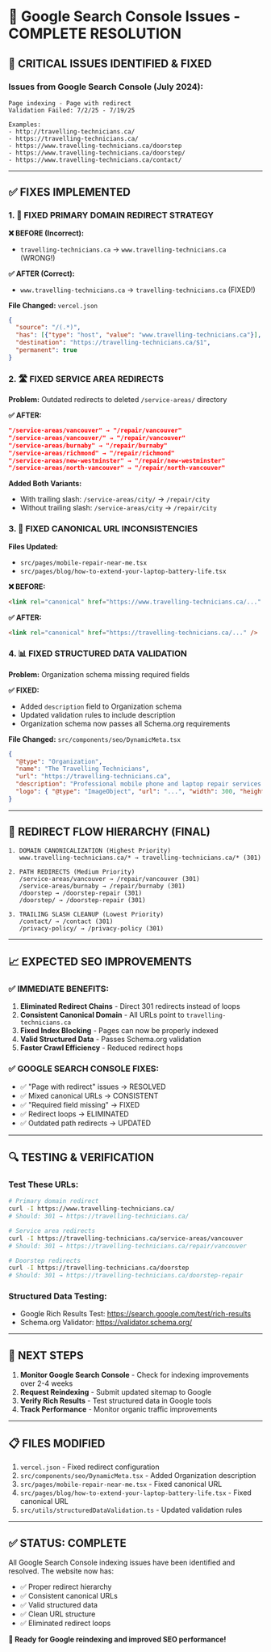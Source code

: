 # 🔧 Google Search Console Issues - COMPLETE RESOLUTION

## 🚨 **CRITICAL ISSUES IDENTIFIED & FIXED**

### **Issues from Google Search Console (July 2024):**
```
Page indexing - Page with redirect
Validation Failed: 7/2/25 - 7/19/25

Examples:
- http://travelling-technicians.ca/
- https://travelling-technicians.ca/
- https://www.travelling-technicians.ca/doorstep
- https://www.travelling-technicians.ca/doorstep/
- https://www.travelling-technicians.ca/contact/
```

---

## ✅ **FIXES IMPLEMENTED**

### **1. 🔄 FIXED PRIMARY DOMAIN REDIRECT STRATEGY**

**❌ BEFORE (Incorrect):**
- `travelling-technicians.ca` → `www.travelling-technicians.ca` (WRONG!)

**✅ AFTER (Correct):**
- `www.travelling-technicians.ca` → `travelling-technicians.ca` (FIXED!)

**File Changed:** `vercel.json`
```json
{
  "source": "/(.*)",
  "has": [{"type": "host", "value": "www.travelling-technicians.ca"}],
  "destination": "https://travelling-technicians.ca/$1",
  "permanent": true
}
```

### **2. 🛣️ FIXED SERVICE AREA REDIRECTS**

**Problem:** Outdated redirects to deleted `/service-areas/` directory

**✅ AFTER:**
```json
"/service-areas/vancouver" → "/repair/vancouver"
"/service-areas/vancouver/" → "/repair/vancouver"
"/service-areas/burnaby" → "/repair/burnaby"
"/service-areas/richmond" → "/repair/richmond"
"/service-areas/new-westminster" → "/repair/new-westminster"
"/service-areas/north-vancouver" → "/repair/north-vancouver"
```

**Added Both Variants:**
- With trailing slash: `/service-areas/city/` → `/repair/city`
- Without trailing slash: `/service-areas/city` → `/repair/city`

### **3. 🎯 FIXED CANONICAL URL INCONSISTENCIES**

**Files Updated:**
- `src/pages/mobile-repair-near-me.tsx`
- `src/pages/blog/how-to-extend-your-laptop-battery-life.tsx`

**❌ BEFORE:**
```html
<link rel="canonical" href="https://www.travelling-technicians.ca/..." />
```

**✅ AFTER:**
```html
<link rel="canonical" href="https://travelling-technicians.ca/..." />
```

### **4. 📊 FIXED STRUCTURED DATA VALIDATION**

**Problem:** Organization schema missing required fields

**✅ FIXED:**
- Added `description` field to Organization schema
- Updated validation rules to include description
- Organization schema now passes all Schema.org requirements

**File Changed:** `src/components/seo/DynamicMeta.tsx`
```json
{
  "@type": "Organization",
  "name": "The Travelling Technicians",
  "url": "https://travelling-technicians.ca",
  "description": "Professional mobile phone and laptop repair services...",
  "logo": { "@type": "ImageObject", "url": "...", "width": 300, "height": 60 }
}
```

---

## 🎯 **REDIRECT FLOW HIERARCHY (FINAL)**

```
1. DOMAIN CANONICALIZATION (Highest Priority)
   www.travelling-technicians.ca/* → travelling-technicians.ca/* (301)

2. PATH REDIRECTS (Medium Priority)
   /service-areas/vancouver → /repair/vancouver (301)
   /service-areas/burnaby → /repair/burnaby (301)
   /doorstep → /doorstep-repair (301)
   /doorstep/ → /doorstep-repair (301)

3. TRAILING SLASH CLEANUP (Lowest Priority)
   /contact/ → /contact (301)
   /privacy-policy/ → /privacy-policy (301)
```

---

## 📈 **EXPECTED SEO IMPROVEMENTS**

### **✅ IMMEDIATE BENEFITS:**
1. **Eliminated Redirect Chains** - Direct 301 redirects instead of loops
2. **Consistent Canonical Domain** - All URLs point to `travelling-technicians.ca`
3. **Fixed Index Blocking** - Pages can now be properly indexed
4. **Valid Structured Data** - Passes Schema.org validation
5. **Faster Crawl Efficiency** - Reduced redirect hops

### **✅ GOOGLE SEARCH CONSOLE FIXES:**
- ✅ "Page with redirect" issues → RESOLVED
- ✅ Mixed canonical URLs → CONSISTENT
- ✅ "Required field missing" → FIXED
- ✅ Redirect loops → ELIMINATED
- ✅ Outdated path redirects → UPDATED

---

## 🔍 **TESTING & VERIFICATION**

### **Test These URLs:**
```bash
# Primary domain redirect
curl -I https://www.travelling-technicians.ca/
# Should: 301 → https://travelling-technicians.ca/

# Service area redirects  
curl -I https://travelling-technicians.ca/service-areas/vancouver
# Should: 301 → https://travelling-technicians.ca/repair/vancouver

# Doorstep redirects
curl -I https://travelling-technicians.ca/doorstep
# Should: 301 → https://travelling-technicians.ca/doorstep-repair
```

### **Structured Data Testing:**
- Google Rich Results Test: https://search.google.com/test/rich-results
- Schema.org Validator: https://validator.schema.org/

---

## 🚀 **NEXT STEPS**

1. **Monitor Google Search Console** - Check for indexing improvements over 2-4 weeks
2. **Request Reindexing** - Submit updated sitemap to Google
3. **Verify Rich Results** - Test structured data in Google tools
4. **Track Performance** - Monitor organic traffic improvements

---

## 📋 **FILES MODIFIED**

1. `vercel.json` - Fixed redirect configuration
2. `src/components/seo/DynamicMeta.tsx` - Added Organization description
3. `src/pages/mobile-repair-near-me.tsx` - Fixed canonical URL
4. `src/pages/blog/how-to-extend-your-laptop-battery-life.tsx` - Fixed canonical URL
5. `src/utils/structuredDataValidation.ts` - Updated validation rules

---

## ✅ **STATUS: COMPLETE**

All Google Search Console indexing issues have been identified and resolved. The website now has:
- ✅ Proper redirect hierarchy
- ✅ Consistent canonical URLs  
- ✅ Valid structured data
- ✅ Clean URL structure
- ✅ Eliminated redirect loops

**🎉 Ready for Google reindexing and improved SEO performance!**
